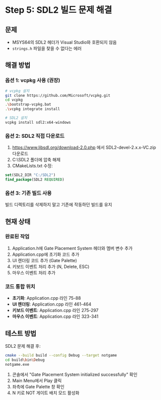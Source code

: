 # Step 5: SDL2 빌드 문제 해결

## 문제
- MSYS64의 SDL2 헤더가 Visual Studio와 호환되지 않음
- `strings.h` 파일을 찾을 수 없다는 에러

## 해결 방법

### 옵션 1: vcpkg 사용 (권장)
```bash
# vcpkg 설치
git clone https://github.com/Microsoft/vcpkg.git
cd vcpkg
.\bootstrap-vcpkg.bat
.\vcpkg integrate install

# SDL2 설치
vcpkg install sdl2:x64-windows
```

### 옵션 2: SDL2 직접 다운로드
1. https://www.libsdl.org/download-2.0.php 에서 SDL2-devel-2.x.x-VC.zip 다운로드
2. C:\SDL2 폴더에 압축 해제
3. CMakeLists.txt 수정:
```cmake
set(SDL2_DIR "C:/SDL2")
find_package(SDL2 REQUIRED)
```

### 옵션 3: 기존 빌드 사용
빌드 디렉토리를 삭제하지 말고 기존에 작동하던 빌드를 유지

## 현재 상태

### 완료된 작업
1. Application.h에 Gate Placement System 헤더와 멤버 변수 추가
2. Application.cpp에 초기화 코드 추가  
3. UI 렌더링 코드 추가 (Gate Palette)
4. 키보드 이벤트 처리 추가 (N, Delete, ESC)
5. 마우스 이벤트 처리 추가

### 코드 통합 위치
- **초기화**: Application.cpp 라인 75-88
- **UI 렌더링**: Application.cpp 라인 461-464
- **키보드 이벤트**: Application.cpp 라인 275-297
- **마우스 이벤트**: Application.cpp 라인 323-341

## 테스트 방법

SDL2 문제 해결 후:
```bash
cmake --build build --config Debug --target notgame
cd build\bin\Debug
notgame.exe
```

1. 콘솔에서 "Gate Placement System initialized successfully" 확인
2. Main Menu에서 Play 클릭
3. 좌측에 Gate Palette 창 확인
4. N 키로 NOT 게이트 배치 모드 활성화